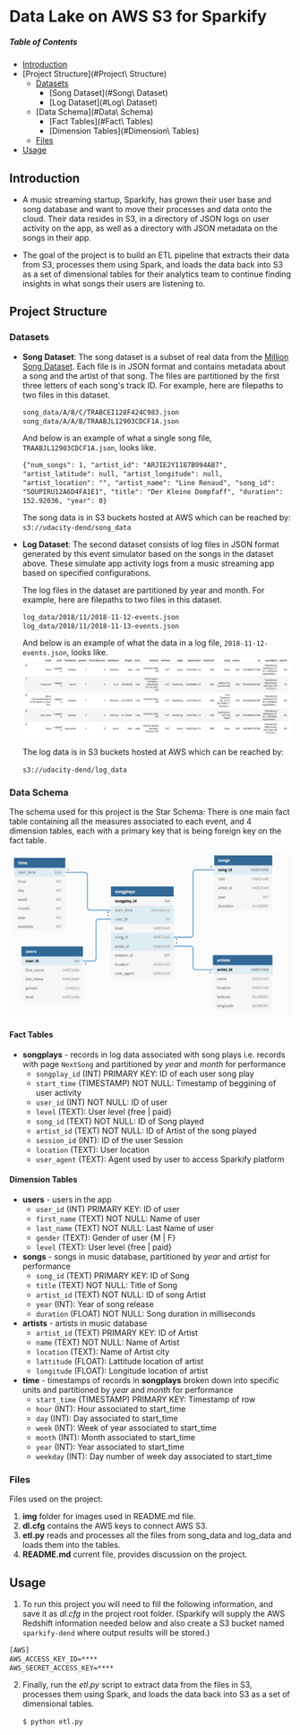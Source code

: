 # Data Lake on AWS S3 for Sparkify
##### Table of Contents  
- [Introduction](#introduction)
- [Project Structure](#Project\ Structure)
    - [Datasets](#Datasets)
        - [Song Dataset](#Song\ Dataset)
        - [Log Dataset](#Log\ Dataset)
    - [Data Schema](#Data\ Schema)
        - [Fact Tables](#Fact\ Tables)
        - [Dimension Tables](#Dimension\ Tables)
    - [Files](#Files)
- [Usage](#usage)

## Introduction

* A music streaming startup, Sparkify, has grown their user base and song database and want to move their processes and data onto the cloud. Their data resides in S3, in a directory of JSON logs on user activity on the app, as well as a directory with JSON metadata on the songs in their app.

* The goal of the project is to build an ETL pipeline that extracts their data from S3, processes them using Spark, and loads the data back into S3 as a set of dimensional tables for their analytics team to continue finding insights in what songs their users are listening to. 

## Project Structure
### Datasets
* **Song Dataset**:
    The song dataset is a subset of real data from the [Million Song Dataset](https://labrosa.ee.columbia.edu/millionsong). Each file is in JSON format and contains metadata about a song and the artist of that song. The files are partitioned by the first three letters of each song's track ID. For example, here are filepaths to two files in this dataset.

    ```
    song_data/A/B/C/TRABCEI128F424C983.json
    song_data/A/A/B/TRAABJL12903CDCF1A.json
    ```
    And below is an example of what a single song file, `TRAABJL12903CDCF1A.json`, looks like.
    ```
    {"num_songs": 1, "artist_id": "ARJIE2Y1187B994AB7", "artist_latitude": null, "artist_longitude": null, "artist_location": "", "artist_name": "Line Renaud", "song_id": "SOUPIRU12A6D4FA1E1", "title": "Der Kleine Dompfaff", "duration": 152.92036, "year": 0}
    ```
    The song data is in S3 buckets hosted at AWS which can be reached by:
    ```s3://udacity-dend/song_data```
    
* **Log Dataset**:
    The second dataset consists of log files in JSON format generated by this event simulator based on the songs in the dataset above. These simulate app activity logs from a music streaming app based on specified configurations.

    The log files in the dataset are partitioned by year and month. For example, here are filepaths to two files in this dataset.

    ```
    log_data/2018/11/2018-11-12-events.json
    log_data/2018/11/2018-11-13-events.json
    ```
    And below is an example of what the data in a log file, `2018-11-12-events.json`, looks like.
    <img src="./img/log_data.png"/>
    
    The log data is in S3 buckets hosted at AWS which can be reached by:
    
    ```s3://udacity-dend/log_data```

### Data Schema
The schema used for this project is the Star Schema: There is one main fact table containing all the measures associated to each event, and 4 dimension tables, each with a primary key that is being foreign key on the fact table.

<img src="./img/ER_diagram.png"/>

#### Fact Tables
* **songplays** - records in log data associated with song plays i.e. records with page `NextSong` and partitioned by *year* and *month* for performance
    * `songplay_id` (INT) PRIMARY KEY: ID of each user song play 
    * `start_time` (TIMESTAMP) NOT NULL: Timestamp of beggining of user activity
    * `user_id` (INT) NOT NULL: ID of user
    * `level` (TEXT): User level {free | paid}
    * `song_id` (TEXT) NOT NULL: ID of Song played
    * `artist_id` (TEXT) NOT NULL: ID of Artist of the song played
    * `session_id` (INT): ID of the user Session 
    * `location` (TEXT): User location 
    * `user_agent` (TEXT): Agent used by user to access Sparkify platform
#### Dimension Tables
* **users** - users in the app
    * `user_id` (INT) PRIMARY KEY: ID of user
    * `first_name` (TEXT) NOT NULL: Name of user
    * `last_name` (TEXT) NOT NULL: Last Name of user
    * `gender` (TEXT): Gender of user {M | F}
    * `level` (TEXT): User level {free | paid}
* **songs** - songs in music database, partitioned by *year* and *artist* for performance
    * `song_id` (TEXT) PRIMARY KEY: ID of Song
    * `title` (TEXT) NOT NULL: Title of Song
    * `artist_id` (TEXT) NOT NULL: ID of song Artist
    * `year` (INT): Year of song release
    * `duration` (FLOAT) NOT NULL: Song duration in milliseconds
* **artists** - artists in music database
    * `artist_id` (TEXT) PRIMARY KEY: ID of Artist
    * `name` (TEXT) NOT NULL: Name of Artist
    * `location` (TEXT): Name of Artist city
    * `lattitude` (FLOAT): Lattitude location of artist
    * `longitude` (FLOAT): Longitude location of artist
* **time** - timestamps of records in <b>songplays</b> broken down into specific units and partitioned by *year* and *month* for performance
    * `start_time` (TIMESTAMP) PRIMARY KEY: Timestamp of row
    * `hour` (INT): Hour associated to start_time
    * `day` (INT): Day associated to start_time
    * `week` (INT): Week of year associated to start_time
    * `month` (INT): Month associated to start_time 
    * `year` (INT): Year associated to start_time
    * `weekday` (INT): Day number of week day associated to start_time

### Files

Files used on the project:
1. **img** folder for images used in README.md file.
2. **dl.cfg** contains the AWS keys to connect AWS S3.
3. **etl.py** reads and processes all the files from song_data and log_data and loads them into the tables. 
4. **README.md** current file, provides discussion on the project.


## Usage
1. To run this project you will need to fill the following information, and save it as *dl.cfg* in the project root folder.
(Sparkify will supply the AWS Redshift information needed below and also create a S3 bucket named `sparkify-dend` where output results will be stored.)
```
[AWS]
AWS_ACCESS_KEY_ID=****
AWS_SECRET_ACCESS_KEY=****
```

2. Finally, run the *etl*.*py* script to extract data from the files in S3, processes them using Spark, and loads the data back into S3 as a set of dimensional tables.

    `$ python etl.py`


